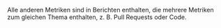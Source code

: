 Alle anderen Metriken sind in Berichten enthalten, die mehrere Metriken zum gleichen Thema enthalten, z. B. Pull Requests oder Code.
